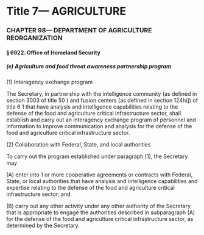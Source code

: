 
# Title 7— AGRICULTURE
### CHAPTER 98— DEPARTMENT OF AGRICULTURE REORGANIZATION
#### § 6922. Office of Homeland Security
##### (e) Agriculture and food threat awareness partnership program

(1) Interagency exchange program

The Secretary, in partnership with the intelligence community (as defined in section 3003 of title 50 ) and fusion centers (as defined in section 124h(j) of title 6 1 that have analysis and intelligence capabilities relating to the defense of the food and agriculture critical infrastructure sector, shall establish and carry out an interagency exchange program of personnel and information to improve communication and analysis for the defense of the food and agriculture critical infrastructure sector.

(2) Collaboration with Federal, State, and local authorities

To carry out the program established under paragraph (1), the Secretary may

(A) enter into 1 or more cooperative agreements or contracts with Federal, State, or local authorities that have analysis and intelligence capabilities and expertise relating to the defense of the food and agriculture critical infrastructure sector; and

(B) carry out any other activity under any other authority of the Secretary that is appropriate to engage the authorities described in subparagraph (A) for the defense of the food and agriculture critical infrastructure sector, as determined by the Secretary.
